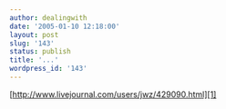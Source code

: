 ```yaml
---
author: dealingwith
date: '2005-01-10 12:18:00'
layout: post
slug: '143'
status: publish
title: '...'
wordpress_id: '143'
---
```


[http://www.livejournal.com/users/jwz/429090.html][1]

   [1]: http://www.livejournal.com/users/jwz/429090.html

